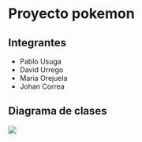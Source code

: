 # Proyecto pokemon
## Integrantes
- Pablo Usuga
- David Urrego
- Maria Orejuela
- Johan Correa

## Diagrama de clases
![](https://i.imgur.com/Q8PBSru.jpg)
